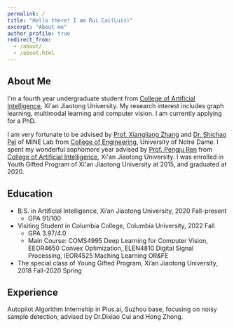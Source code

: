 ```yaml
---
permalink: /
title: "Hello there! I am Rui Cai(Luis)"
excerpt: "About me"
author_profile: true
redirect_from: 
  - /about/
  - /about.html
---
```


## About Me
I'm a fourth year undergraduate student from [College of Artificial Intelligence](https://iair.xjtu.edu.cn/), Xi'an Jiaotong University. My research interest includes graph learning, multimodal learning and computer vision. I am currently applying for a PhD. 

I am very fortunate to be advised by [Prof. Xiangliang Zhang](https://engineering.nd.edu/faculty/xiangliang-zhang/) and [Dr. Shichao Pei](https://scpei.github.io/) of MINE Lab from [College of Engineering](https://engineering.nd.edu/), University of Notre Dame. I spent my wonderful sophomore year advised by [Prof. Pengju Ren](https://gr.xjtu.edu.cn/en/web/pengjuren) from [College of Artificial Intelligence](https://iair.xjtu.edu.cn/), Xi'an Jiaotong University. I was enrolled in Youth Gifted Program of Xi'an Jiaotong University at 2015, and graduated at 2020.
## Education
+ B.S. in Artificial Intelligence, Xi’an Jiaotong University, 2020 Fall-present
  + GPA 91/100
+ Visiting Student in Columbia College, Columbia University, 2022 Fall
  + GPA 3.97/4.0
  + Main Course: COMS4995 Deep Learning for Computer Vision, EEOR4650 Convex Optimization, ELEN4810 Digital Signal Processing, IEOR4525 Maching Learning OR&FE
+ The special class of Young Gifted Program, Xi’an Jiaotong University, 2018 Fall-2020 Spring

## Experience
Autopilot Algorithm Internship in Plus.ai, Suzhou base, focusing on noisy sample detection, advised by Dr.Dixiao Cui and Hong Zhong.
